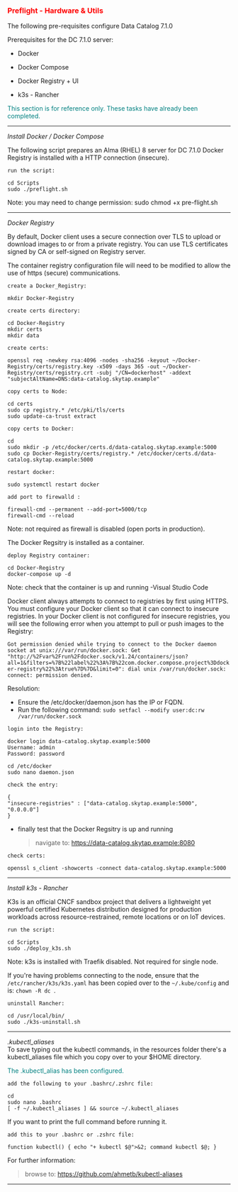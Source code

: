 ### <font color='red'>Preflight - Hardware & Utils</font>  

The following pre-requisites configure Data Catalog 7.1.0

Prerequisites for the DC 7.1.0 server:
* Docker
* Docker Compose
* Docker Registry + UI 

* k3s - Rancher

<font color='teal'>This section is for reference only. These tasks have already been completed.</font>

---

<em>Install Docker / Docker Compose</em>

The following script prepares an Alma (RHEL) 8 server for DC 7.1.0 
Docker Registry is installed with a HTTP connection (insecure).

``run the script:``
```
cd Scripts
sudo ./preflight.sh
```
Note: you may need to change permission: sudo chmod +x pre-flight.sh

--- 

<em>Docker Registry</em>

By default, Docker client uses a secure connection over TLS to upload or download images to or from a private registry. You can use TLS certificates signed by CA or self-signed on Registry server.

The container registry configuration file will need to be modified to allow the use of https (secure) communications.

``create a Docker_Registry:``
```
mkdir Docker-Registry
```

``create certs directory:``
```
cd Docker-Registry
mkdir certs
mkdir data
```

``create certs:``
```
openssl req -newkey rsa:4096 -nodes -sha256 -keyout ~/Docker-Registry/certs/registry.key -x509 -days 365 -out ~/Docker-Registry/certs/registry.crt -subj "/CN=dockerhost" -addext "subjectAltName=DNS:data-catalog.skytap.example"
```

``copy certs to Node:``
```
cd certs
sudo cp registry.* /etc/pki/tls/certs
sudo update-ca-trust extract
```

``copy certs to Docker:``
```
cd
sudo mkdir -p /etc/docker/certs.d/data-catalog.skytap.example:5000
sudo cp Docker-Registry/certs/registry.* /etc/docker/certs.d/data-catalog.skytap.example:5000
```

``restart docker:``
```
sudo systemctl restart docker
```

``add port to firewalld :``
```
firewall-cmd --permanent --add-port=5000/tcp
firewall-cmd --reload
```
Note: not required as firewall is disabled (open ports in production).

The Docker Regsitry is installed as a container.

``deploy Registry container:``
```
cd Docker-Registry
docker-compose up -d
```
Note: check that the container is up and running -Visual Studio Code

Docker client always attempts to connect to registries by first using HTTPS. You must configure your Docker client so that it can connect to insecure registries. In your Docker client is not configured for insecure registries, you will see the following error when you attempt to pull or push images to the Registry:  

``Got permission denied while trying to connect to the Docker daemon socket at unix:///var/run/docker.sock: Get "http://%2Fvar%2Frun%2Fdocker.sock/v1.24/containers/json?all=1&filters=%7B%22label%22%3A%7B%22com.docker.compose.project%3Ddocker-registry%22%3Atrue%7D%7D&limit=0": dial unix /var/run/docker.sock: connect: permission denied.``

Resolution: 
* Ensure the /etc/docker/daemon.json has the IP or FQDN. 
* Run the following command:
  ```sudo setfacl --modify user:dc:rw /var/run/docker.sock```

``login into the Registry:``
```
docker login data-catalog.skytap.example:5000
Username: admin
Password: password  
```

```
cd /etc/docker
sudo nano daemon.json
```

``check the entry:``
```
{
"insecure-registries" : ["data-catalog.skytap.example:5000", "0.0.0.0"]
}
```

* finally test that the Docker Regsitry is up and running

  > navigate to: https://data-catalog.skytap.example:8080


``check certs:``
```
openssl s_client -showcerts -connect data-catalog.skytap.example:5000
```

---

<em>Install k3s - Rancher</em> 

K3s is an official CNCF sandbox project that delivers a lightweight yet powerful certified Kubernetes distribution designed for production workloads across resource-restrained, remote locations or on IoT devices.

``run the script:``
```
cd Scripts
sudo ./deploy_k3s.sh
```
Note: k3s is installed with Traefik disabled. Not required for single node.

If you're having problems connecting to the node, ensure that the ``/etc/rancher/k3s/k3s.yaml`` has been copied over to the ``~/.kube/config`` and is: ``chown -R dc ``. 


``uninstall Rancher:``
```
cd /usr/local/bin/
sudo ./k3s-uninstall.sh
```

---


<em>.kubectl_aliases</em>  
To save typing out the kubectl commands, in the resources folder there's a kubectl_aliases file which you copy over to your $HOME directory.

<font color='teal'>The .kubectl_alias has been configured.</font>

``add the following to your .bashrc/.zshrc file:``
```
cd 
sudo nano .bashrc
[ -f ~/.kubectl_aliases ] && source ~/.kubectl_aliases
```

If you want to print the full command before running it.   

``add this to your .bashrc or .zshrc file:``
```
function kubectl() { echo "+ kubectl $@">&2; command kubectl $@; }
```

For further information:

> browse to: https://github.com/ahmetb/kubectl-aliases

--- 